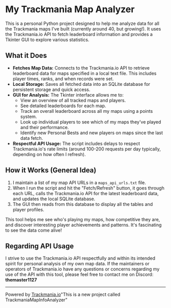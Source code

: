 # My Trackmania Map Analyzer

This is a personal Python project designed to help me analyze data for all the Trackmania maps I've built (currently around 40, but growing!). It uses the Trackmania.io API to fetch leaderboard information and provides a Tkinter GUI to explore various statistics.

## What it Does

*   **Fetches Map Data:** Connects to the Trackmania.io API to retrieve leaderboard data for maps specified in a local text file. This includes player times, ranks, and when records were set.
*   **Local Storage:** Saves all fetched data into an SQLite database for persistent storage and quick access.
*   **GUI for Analysis:** The Tkinter interface allows me to:
    *   View an overview of all tracked maps and players.
    *   See detailed leaderboards for each map.
    *   Track an overall leaderboard across all my maps using a points system.
    *   Look up individual players to see which of my maps they've played and their performance.
    *   Identify new Personal Bests and new players on maps since the last data fetch.
*   **Respectful API Usage:** The script includes delays to respect Trackmania.io's rate limits (around 100-200 requests per day typically, depending on how often I refresh).

## How it Works (General Idea)

1.  I maintain a list of my map API URLs in a `maps_api_urls.txt` file.
2.  When I run the script and hit the "Fetch/Refresh" button, it goes through each URL, calls the Trackmania.io API for the latest leaderboard data, and updates the local SQLite database.
3.  The GUI then reads from this database to display all the tables and player profiles.

This tool helps me see who's playing my maps, how competitive they are, and discover interesting player achievements and patterns. It's fascinating to see the data come alive!

## Regarding API Usage

I strive to use the Trackmania.io API respectfully and within its intended spirit for personal analysis of my own map data. If the maintainers or operators of Trackmania.io have any questions or concerns regarding my use of the API with this tool, please feel free to contact me on Discord: **themaster1127**

---

Powered by [Trackmania.io](https://trackmania.io/)"This is a new project called TrackmaniaMapInfoAnalyzer"